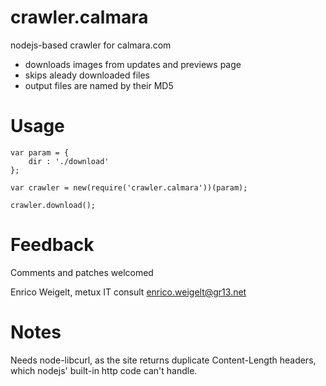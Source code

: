 # crawler.calmara
nodejs-based crawler for calmara.com

* downloads images from updates and previews page
* skips aleady downloaded files
* output files are named by their MD5

# Usage
```
var param = {
    dir : './download'
};

var crawler = new(require('crawler.calmara'))(param);

crawler.download();
```

# Feedback

Comments and patches welcomed

Enrico Weigelt, metux IT consult <enrico.weigelt@gr13.net>

# Notes

Needs node-libcurl, as the site returns duplicate Content-Length
headers, which nodejs' built-in http code can't handle.
